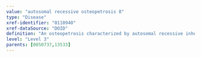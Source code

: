 ```yaml
---
value: "autosomal recessive osteopetrosis 8"
type: "Disease"
xref-identifier: "0110940"
xref-dataSource: "DOID"
definition: "An osteopetrosis characterized by autosomal recessive inheritance that has_material_basis_in homozygous mutation in the SNX10 gene on chromosome 7p15."
level: "Level 3"
parents: [0050737,13533]
---
```


